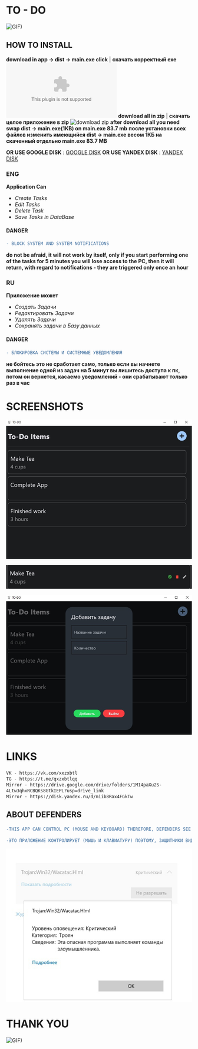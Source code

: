 # TO - DO 
![GIF)](https://media1.tenor.com/m/kyYaip_ibBoAAAAC/anime-silly.gif)
## HOW TO INSTALL
__download in app -> dist -> main.exe click__ | __скачать корректный exe__ 
![download exe](https://github.com/xzxbtl/ToDoApp/raw/main/app/dist/main.exe?download=)
__download all in zip__ | __скачать целое приложение в zip__
![download zip](https://disk.yandex.ru/d/miib8Rax4FGkTw)
__after download all you need swap dist -> main.exe(1KB) on main.exe 83.7 mb__ 
__после установки всех файлов изменить имеющийся dist -> main.exe весом 1КБ на скаченный отдельно main.exe 83.7 MB__


__OR USE GOOGLE DISK__ : [GOOGLE DISK](https://drive.google.com/drive/folders/1M14paXu2S-4Ltw3qhxRCBQKs8GtkIEPL?usp=drive_link)
__OR USE YANDEX DISK__ : [YANDEX DISK](https://disk.yandex.ru/d/miib8Rax4FGkTw)

### ENG
 __Application Can__
+ _Create Tasks_
+ _Edit Tasks_
+ _Delete Task_
+ _Save Tasks in DataBase_
#### DANGER
```diff
- BLOCK SYSTEM AND SYSTEM NOTIFICATIONS
```
__do not be afraid, it will not work by itself, only if you start performing one of the tasks for 5 minutes you will lose access to the PC, then it will return, with regard to notifications - they are triggered only once an hour__

### RU
__Приложение может__

+ _Создать Задачи_
+ _Редактировать Задачи_
+ _Удалять Задачи_
+ _Сохранять задачи в Базу данных_
#### DANGER
```diff
- БЛОКИРОВКА СИСТЕМЫ И СИСТЕМНЫЕ УВЕДОМЛЕНИЯ
```
__не бойтесь это не сработает само, только если вы начнете выполнение одной из задач на 5 минут вы лишитесь доступа к пк, потом он вернется, касаемо уведомлений - они срабатывают только раз в час__


#   SCREENSHOTS
![MainMenu](https://github.com/xzxbtl/ToDoApp/blob/main/9NekgTP-zVs.jpg?raw=true)

![EditTask](https://github.com/xzxbtl/ToDoApp/blob/main/showtaskedits.jpg?raw=true)

![CreateTask](https://github.com/xzxbtl/ToDoApp/blob/main/createtask.jpg?raw=true)
#   LINKS
    VK - https://vk.com/xxzxbtl
    TG - https://t.me/qxzxbtlqq
    Mirror - https://drive.google.com/drive/folders/1M14paXu2S-4Ltw3qhxRCBQKs8GtkIEPL?usp=drive_link
    Mirror - https://disk.yandex.ru/d/miib8Rax4FGkTw

## ABOUT DEFENDERS
```diff
-THIS APP CAN CONTROL PC (MOUSE AND KEYBOARD) THEREFORE, DEFENDERS SEE IT AS A VIRUS, BUT THERE IS NOT A SINGLE MALWARE OR VIRUS IN IT.
```

```diff
-ЭТО ПРИЛОЖЕНИЕ КОНТРОЛИРУЕТ (МЫШЬ И КЛАВИАТУРУ) ПОЭТОМУ, ЗАЩИТНИКИ ВИДЯТ ЭТО КАК ВИРУС, НО В ЭТОЙ ПРОГРАММЕ НЕ СОДЕРЖИТЬСЯ НИОДНОГО ВИРУСА.
```

![VIRUS](https://github.com/xzxbtl/ToDoApp/blob/main/e27uHRcubQk.jpg?raw=true)

# THANK YOU 
![GIF)](https://media1.tenor.com/m/Bt0TLtU1DusAAAAC/gatito-cat.gif)
